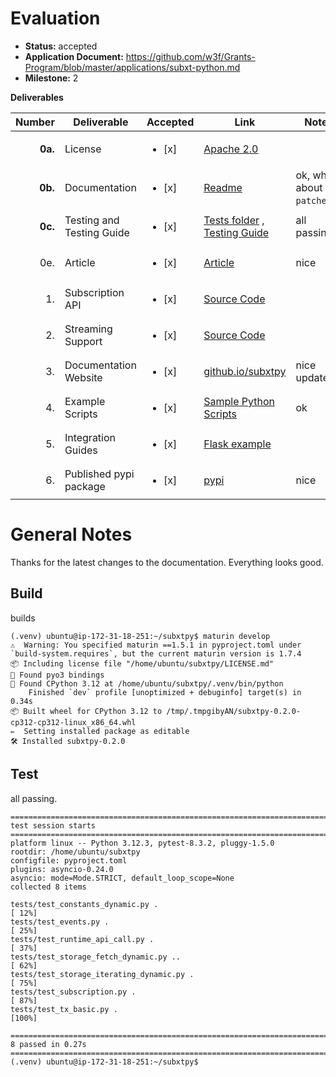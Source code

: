 # Evaluation

- **Status:** accepted
- **Application Document:** https://github.com/w3f/Grants-Program/blob/master/applications/subxt-python.md
- **Milestone:** 2

**Deliverables**

| Number | Deliverable               | Accepted | Link                                                                           | Notes
| -----: |---------------------------|---------------------------|--------------------------------------------------------------------------------|---------------------------|
| **0a.** | License                   | <ul><li>[x] </li></ul> | [Apache 2.0](https://github.com/philoniare/subxtpy/blob/main/LICENSE.md)       | 
| **0b.** | Documentation             | <ul><li>[x] </li></ul> | [Readme](https://github.com/philoniare/subxtpy/blob/main/README.md)            | ok, what about ``patchelf``?
| **0c.** | Testing and Testing Guide | <ul><li>[x] </li></ul> | [Tests folder](https://github.com/philoniare/subxtpy/tree/main/tests)    , [Testing Guide](https://github.com/philoniare/subxtpy/blob/main/README.md)    | all passing
| 0e. | Article                   | <ul><li>[x] </li></ul> | [Article](https://www.philoniare.com/blog/real-time-subxtpy)                             | nice
| 1. | Subscription API              | <ul><li>[x] </li></ul> | [Source Code](https://github.com/philoniare/subxtpy/blob/442dfafa6164d3a01da7fdb58fc018930a936a00/src/lib.rs#L597)           | 
| 2. | Streaming Support              | <ul><li>[x] </li></ul> | [Source Code](https://github.com/philoniare/subxtpy/blob/442dfafa6164d3a01da7fdb58fc018930a936a00/src/lib.rs#L597)      |
| 3. | Documentation Website         | <ul><li>[x] </li></ul> | [github.io/subxtpy](https://philoniare.github.io/subxtpy/)       | nice update
| 4. | Example Scripts   | <ul><li>[x] </li></ul> | [Sample Python Scripts](https://github.com/philoniare/subxtpy/tree/main/tests) | ok
| 5. | Integration Guides               | <ul><li>[x] </li></ul> | [Flask example](https://github.com/philoniare/subxtpy-flask-example)       | 
| 6. | Published pypi package      | <ul><li>[x] </li></ul> | [pypi](https://pypi.org/project/subxtpy/) | nice 

# General Notes
Thanks for the latest changes to the documentation. Everything looks good.

## Build
builds

````
(.venv) ubuntu@ip-172-31-18-251:~/subxtpy$ maturin develop
⚠️  Warning: You specified maturin ==1.5.1 in pyproject.toml under `build-system.requires`, but the current maturin version is 1.7.4
📦 Including license file "/home/ubuntu/subxtpy/LICENSE.md"
🔗 Found pyo3 bindings
🐍 Found CPython 3.12 at /home/ubuntu/subxtpy/.venv/bin/python
    Finished `dev` profile [unoptimized + debuginfo] target(s) in 0.34s
📦 Built wheel for CPython 3.12 to /tmp/.tmpgibyAN/subxtpy-0.2.0-cp312-cp312-linux_x86_64.whl
✏️  Setting installed package as editable
🛠 Installed subxtpy-0.2.0
````


## Test
all passing.
```
========================================================================== test session starts ==========================================================================
platform linux -- Python 3.12.3, pytest-8.3.2, pluggy-1.5.0
rootdir: /home/ubuntu/subxtpy
configfile: pyproject.toml
plugins: asyncio-0.24.0
asyncio: mode=Mode.STRICT, default_loop_scope=None
collected 8 items                                                                                                                                                       

tests/test_constants_dynamic.py .                                                                                                                                 [ 12%]
tests/test_events.py .                                                                                                                                            [ 25%]
tests/test_runtime_api_call.py .                                                                                                                                  [ 37%]
tests/test_storage_fetch_dynamic.py ..                                                                                                                            [ 62%]
tests/test_storage_iterating_dynamic.py .                                                                                                                         [ 75%]
tests/test_subscription.py .                                                                                                                                      [ 87%]
tests/test_tx_basic.py .                                                                                                                                          [100%]

=========================================================================== 8 passed in 0.27s ===========================================================================
(.venv) ubuntu@ip-172-31-18-251:~/subxtpy$ 
```


